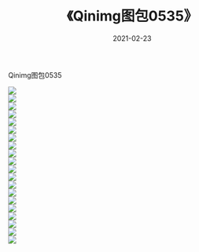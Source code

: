 ﻿---
layout: post
title:  《Qinimg图包0535》
date:   2021-02-23
img: http://imgx.orgx.ga/Qinimg图包/Qinimg图包0535/000.jpg
categories: [美女, 清纯, 唯美]
---

Qinimg图包0535

 ![](http://imgx.orgx.ga/Qinimg图包/Qinimg图包0535/001.jpg) <br>![](http://imgx.orgx.ga/Qinimg图包/Qinimg图包0535/002.jpg) <br>![](http://imgx.orgx.ga/Qinimg图包/Qinimg图包0535/003.jpg) <br>![](http://imgx.orgx.ga/Qinimg图包/Qinimg图包0535/004.jpg) <br>![](http://imgx.orgx.ga/Qinimg图包/Qinimg图包0535/005.jpg) <br>![](http://imgx.orgx.ga/Qinimg图包/Qinimg图包0535/006.jpg) <br>![](http://imgx.orgx.ga/Qinimg图包/Qinimg图包0535/007.jpg) <br>![](http://imgx.orgx.ga/Qinimg图包/Qinimg图包0535/008.jpg) <br>![](http://imgx.orgx.ga/Qinimg图包/Qinimg图包0535/009.jpg) <br>![](http://imgx.orgx.ga/Qinimg图包/Qinimg图包0535/010.jpg) <br>![](http://imgx.orgx.ga/Qinimg图包/Qinimg图包0535/011.jpg) <br>![](http://imgx.orgx.ga/Qinimg图包/Qinimg图包0535/012.jpg) <br>![](http://imgx.orgx.ga/Qinimg图包/Qinimg图包0535/013.jpg) <br>![](http://imgx.orgx.ga/Qinimg图包/Qinimg图包0535/014.jpg) <br>![](http://imgx.orgx.ga/Qinimg图包/Qinimg图包0535/015.jpg) <br>![](http://imgx.orgx.ga/Qinimg图包/Qinimg图包0535/016.jpg) <br>![](http://imgx.orgx.ga/Qinimg图包/Qinimg图包0535/017.jpg) <br>![](http://imgx.orgx.ga/Qinimg图包/Qinimg图包0535/018.jpg) <br>![](http://imgx.orgx.ga/Qinimg图包/Qinimg图包0535/019.jpg) <br>![](http://imgx.orgx.ga/Qinimg图包/Qinimg图包0535/020.jpg) <br>